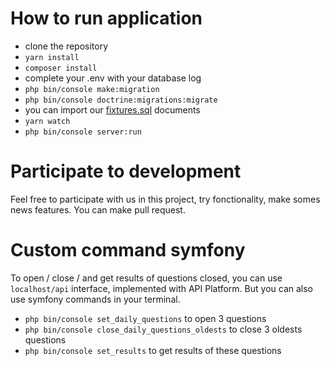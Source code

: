 # How to run application

- clone the repository
- `yarn install`
- `composer install`
- complete your .env with your database log
- `php bin/console make:migration`
- `php bin/console doctrine:migrations:migrate`
- you can import our [fixtures.sql](fixtures.sql) documents
- `yarn watch`
- `php bin/console server:run`

# Participate to development

Feel free to participate with us in this project, try fonctionality, make somes news features. You can make pull request.

# Custom command symfony

To open / close / and get results of questions closed, you can use `localhost/api` interface, implemented with API Platform. But you can also use symfony commands in your terminal.

- `php bin/console set_daily_questions` to open 3 questions
- `php bin/console close_daily_questions_oldests` to close 3 oldests questions
- `php bin/console set_results` to get results of these questions
